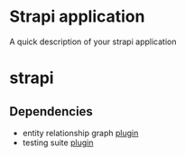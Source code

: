 # Strapi application

A quick description of your strapi application

# strapi

## Dependencies

- entity relationship graph [plugin](https://github.com/node-vision/strapi-plugin-entity-relationship-chart)
- testing suite [plugin](https://github.com/Antoine-lb/strapi-plugin-testing)
